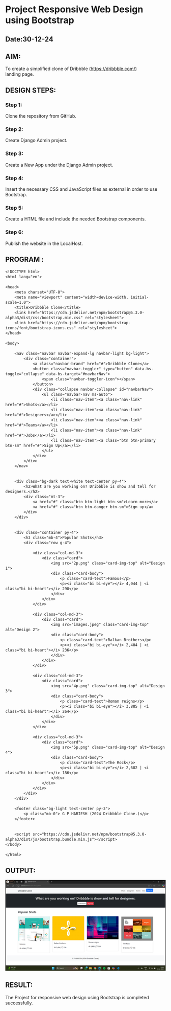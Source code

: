 # Project Responsive Web Design using Bootstrap
## Date:30-12-24

## AIM:
To create a simplified clone of Dribbble (https://dribbble.com/) landing page.


## DESIGN STEPS:

### Step 1:
Clone the repository from GitHub.

### Step 2:
Create Django Admin project.

### Step 3:
Create a New App under the Django Admin project.

### Step 4:
Insert the necessary CSS and JavaScript files as external in order to use Bootstrap.

### Step 5:
Create a HTML file and include the needed Bootstrap components.

### Step 6:
Publish the website in the LocalHost.

## PROGRAM :
```
<!DOCTYPE html>
<html lang="en">

<head>
    <meta charset="UTF-8">
    <meta name="viewport" content="width=device-width, initial-scale=1.0">
    <title>Dribbble Clone</title>
    <link href="https://cdn.jsdelivr.net/npm/bootstrap@5.3.0-alpha3/dist/css/bootstrap.min.css" rel="stylesheet">
    <link href="https://cdn.jsdelivr.net/npm/bootstrap-icons/font/bootstrap-icons.css" rel="stylesheet">
</head>

<body>
    
    <nav class="navbar navbar-expand-lg navbar-light bg-light">
        <div class="container">
            <a class="navbar-brand" href="#">Dribbble Clone</a>
            <button class="navbar-toggler" type="button" data-bs-toggle="collapse" data-bs-target="#navbarNav">
                <span class="navbar-toggler-icon"></span>
            </button>
            <div class="collapse navbar-collapse" id="navbarNav">
                <ul class="navbar-nav ms-auto">
                    <li class="nav-item"><a class="nav-link" href="#">Shots</a></li>
                    <li class="nav-item"><a class="nav-link" href="#">Designers</a></li>
                    <li class="nav-item"><a class="nav-link" href="#">Teams</a></li>
                    <li class="nav-item"><a class="nav-link" href="#">Jobs</a></li>
                    <li class="nav-item"><a class="btn btn-primary btn-sm" href="#">Sign Up</a></li>
                </ul>
            </div>
        </div>
    </nav>

    
    <div class="bg-dark text-white text-center py-4">
        <h2>What are you working on? Dribbble is show and tell for designers.</h2>
        <div class="mt-3">
            <a href="#" class="btn btn-light btn-sm">Learn more</a>
            <a href="#" class="btn btn-danger btn-sm">Sign up</a>
        </div>
    </div>

    
    <div class="container py-4">
        <h3 class="mb-4">Popular Shots</h3>
        <div class="row g-4">
            
            <div class="col-md-3">
                <div class="card">
                    <img src="2p.png" class="card-img-top" alt="Design 1">
                    <div class="card-body">
                        <p class="card-text">Famous</p>
                        <p><i class="bi bi-eye"></i> 4,044 | <i class="bi bi-heart"></i> 290</p>
                    </div>
                </div>
            </div>
            
            <div class="col-md-3">
                <div class="card">
                    <img src="images.jpeg" class="card-img-top" alt="Design 2">
                    <div class="card-body">
                        <p class="card-text">Balkan Brothers</p>
                        <p><i class="bi bi-eye"></i> 2,404 | <i class="bi bi-heart"></i> 236</p>
                    </div>
                </div>
            </div>
            
            <div class="col-md-3">
                <div class="card">
                    <img src="4p.png" class="card-img-top" alt="Design 3">
                    <div class="card-body">
                        <p class="card-text">Roman reigns</p>
                        <p><i class="bi bi-eye"></i> 3,885 | <i class="bi bi-heart"></i> 264</p>
                    </div>
                </div>
            </div>
            
            <div class="col-md-3">
                <div class="card">
                    <img src="5p.png" class="card-img-top" alt="Design 4">
                    <div class="card-body">
                        <p class="card-text">The Rock</p>
                        <p><i class="bi bi-eye"></i> 2,602 | <i class="bi bi-heart"></i> 186</p>
                    </div>
                </div>
            </div>
        </div>
    </div>
    
    <footer class="bg-light text-center py-3">
        <p class="mb-0"> G P HARIESH (2024 Dribbble Clone.)</p>
    </footer>


    <script src="https://cdn.jsdelivr.net/npm/bootstrap@5.3.0-alpha3/dist/js/bootstrap.bundle.min.js"></script>
</body>

</html>

```


## OUTPUT:
![alt text](<Screenshot (12).png>)

## RESULT:
The Project for responsive web design using Bootstrap is completed successfully.
